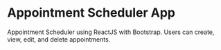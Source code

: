# Appointment Scheduler App

Appointment Scheduler using ReactJS with Bootstrap.
Users can create, view, edit, and delete appointments.
